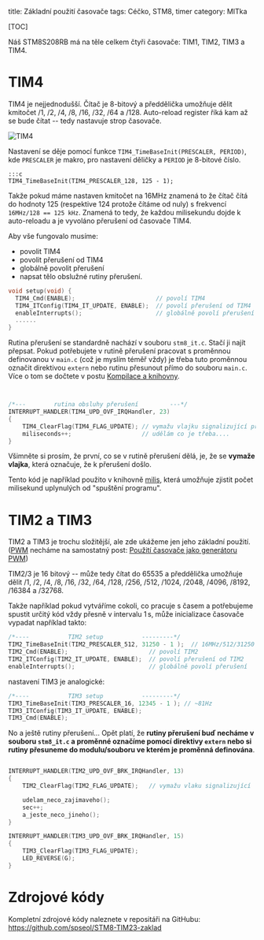 title: Základní použití časovače
tags: Céčko, STM8, timer
category: MITka

[TOC]

Náš STM8S208RB má na těle celkem čtyři časovače: TIM1, TIM2, TIM3 a TIM4.

TIM4
=====

TIM4 je nejjednodušší. Čítač je 8-bitový a předdělička umožňuje dělit kmitočet
/1, /2, /4, /8, /16, /32, /64 a /128. Auto-reload register říká kam až se bude 
čítat -- tedy nastavuje strop časovače.

![TIM4]({static}./tim4.png)

Nastavení se děje pomocí funkce `TIM4_TimeBaseInit(PRESCALER, PERIOD)`, kde
`PRESCALER` je makro, pro nastavení děličky a `PERIOD` je 8-bitové číslo.

    :::c
    TIM4_TimeBaseInit(TIM4_PRESCALER_128, 125 - 1);

Takže pokud máme nastaven kmitočet na 16MHz znamená to že čítač čítá do hodnoty
125 (respektive 124 protože čítáme od nuly) s frekvencí `16MHz/128 == 125 kHz`.
Znamená to tedy, že každou milisekundu dojde k auto-reloadu a je vyvoláno
přerušení od časovače TIM4.

Aby vše fungovalo musíme:

* povolit TIM4
* povolit přerušení od TIM4
* globálně povolit přerušení
* napsat tělo obslužné rutiny přerušení.


```c
void setup(void) {
  TIM4_Cmd(ENABLE);                       // povolí TIM4
  TIM4_ITConfig(TIM4_IT_UPDATE, ENABLE);  // povolí přerušení od TIM4
  enableInterrupts();                     // globálně povolí přerušení
  ......
}
```

Rutina přerušení se standardně nachází v souboru `stm8_it.c`. Stačí ji najít
přepsat. Pokud potřebujete v rutině přerušení pracovat s proměnnou definovanou
v `main.c` (což je myslím téměř vždy) je třeba tuto proměnnou označit
direktivou `extern` nebo rutinu přesunout přímo do souboru `main.c`.
Více o tom se dočtete v postu
[Kompilace a knihovny]({filename}./kompilace_knihovny.md).


```c


/*---        rutina obsluhy přerušení         ---*/
INTERRUPT_HANDLER(TIM4_UPD_OVF_IRQHandler, 23)
{
    TIM4_ClearFlag(TIM4_FLAG_UPDATE); // vymažu vlajku signalizující přerušení
    miliseconds++;                    // udělám co je třeba....
}
```

Všimněte si prosím, že první, co se v rutině přerušení dělá, je, že se **vymaže
vlajka**, která označuje, že k přerušení došlo.

Tento kód je například použito v knihovně
[milis](https://github.com/spseol/start-stm8/blob/main/src/milis.c),
která umožňuje zjistit počet milisekund uplynulých od "spuštění programu".

TIM2 a TIM3
===============

TIM2 a TIM3 je trochu složitější, ale zde ukážeme jen jeho základní použití.
([PWM][] necháme na samostatný post: 
[Použití časovače jako generátoru PWM]({filename}./pwm.md))

[PWM]: https://cs.wikipedia.org/wiki/Pulzn%C4%9B_%C5%A1%C3%AD%C5%99kov%C3%A1_modulace

TIM2/3 je 16 bitový -- může tedy čítat do 65535 a předdělička umožňuje dělit
/1, /2, /4, /8, /16, /32, /64, /128, /256, /512, /1024, /2048, /4096, /8192,
/16384 a /32768.


Takže například pokud vytváříme cokoli, co pracuje s časem a potřebujeme
spustit určitý kód vždy přesně v intervalu $1\,\mathrm{s}$, může inicializace
časovače vypadat například takto:

```c
/*----           TIM2 setup           ---------*/
TIM2_TimeBaseInit(TIM2_PRESCALER_512, 31250 - 1 );  // 16MHz/512/31250 == 1Hz
TIM2_Cmd(ENABLE);                       // povolí TIM2
TIM2_ITConfig(TIM2_IT_UPDATE, ENABLE);  // povolí přerušení od TIM2
enableInterrupts();                     // globálně povolí přerušení
```
nastavení TIM3 je analogické:

```c
/*----           TIM3 setup           ---------*/
TIM3_TimeBaseInit(TIM3_PRESCALER_16, 12345 - 1 ); // ~81Hz
TIM3_ITConfig(TIM3_IT_UPDATE, ENABLE);
TIM3_Cmd(ENABLE);
```


No a ještě rutiny přerušení... Opět platí, že **rutiny přerušení buď necháme v souboru
`stm8_it.c` a proměnné označíme pomocí direktivy `extern` nebo si rutiny
přesuneme do modulu/souboru ve kterém je proměnná definována**.

```c

INTERRUPT_HANDLER(TIM2_UPD_OVF_BRK_IRQHandler, 13)
{
    TIM2_ClearFlag(TIM2_FLAG_UPDATE);   // vymažu vlaku signalizující 

    udelam_neco_zajimaveho();
    sec++;
    a_jeste_neco_jineho();
}

INTERRUPT_HANDLER(TIM3_UPD_OVF_BRK_IRQHandler, 15)
{
    TIM3_ClearFlag(TIM3_FLAG_UPDATE); 
    LED_REVERSE(G);
}

```


Zdrojové kódy
=====================

Kompletní zdrojové kódy naleznete v repositáři na GitHubu:   
<https://github.com/spseol/STM8-TIM23-zaklad>
